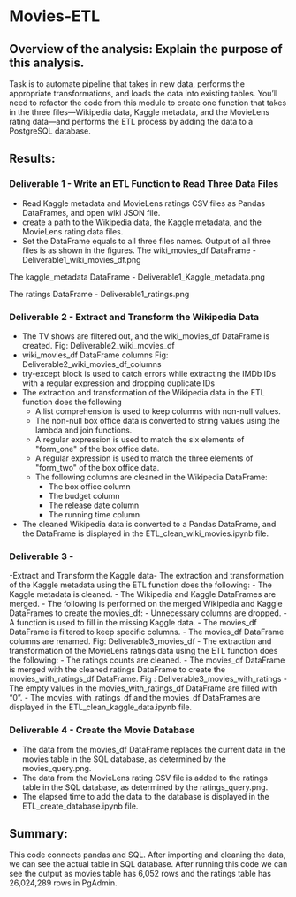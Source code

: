 # Movies-ETL

## Overview of the analysis: Explain the purpose of this analysis.
Task is to automate pipeline that takes in new data, performs the appropriate transformations, and loads the data into existing tables. You’ll need to refactor the code from this module to create one function that takes in the three files—Wikipedia data, Kaggle metadata, and the MovieLens rating data—and performs the ETL process by adding the data to a PostgreSQL database.
 
## Results: 

### Deliverable 1 - Write an ETL Function to Read Three Data Files
- Read Kaggle metadata and MovieLens ratings CSV files as Pandas DataFrames, and open wiki JSON file. 
- create a path to the Wikipedia data, the Kaggle metadata, and the MovieLens rating data files.
- Set the DataFrame equals to all three files names. Output of all three files is as shown in the figures.
The wiki_movies_df DataFrame - 
Deliverable1_wiki_movies_df.png

The kaggle_metadata DataFrame -
Deliverable1_Kaggle_metadata.png

The ratings DataFrame - 
Deliverable1_ratings.png

### Deliverable 2 - Extract and Transform the Wikipedia Data
- The TV shows are filtered out, and the wiki_movies_df DataFrame is created. 
Fig: Deliverable2_wiki_movies_df
- wiki_movies_df DataFrame columns
Fig: Deliverable2_wiki_movies_df_columns
- try-except block is used to catch errors while extracting the IMDb IDs with a regular expression and dropping duplicate IDs
- The extraction and transformation of the Wikipedia data in the ETL function does the following
	- A list comprehension is used to keep columns with non-null values.
	- The non-null box office data is converted to string values using the lambda and join functions.
	- A regular expression is used to match the six elements of "form_one" of the box office data. 
	- A regular expression is used to match the three elements of "form_two" of the box office data. 
	- The following columns are cleaned in the Wikipedia DataFrame:
		- The box office column
		- The budget column
		- The release date column
		- The running time column
- ​The cleaned Wikipedia data is converted to a Pandas DataFrame, and the DataFrame is displayed in the   ETL_clean_wiki_movies.ipynb file.


### Deliverable 3 - 
-Extract and Transform the Kaggle data- The extraction and transformation of the Kaggle metadata using the ETL function does the following:
	- The Kaggle metadata is cleaned. 
	- The Wikipedia and Kaggle DataFrames are merged. 
	- The following is performed on the merged Wikipedia and Kaggle DataFrames to create the movies_df: 
		- Unnecessary columns are dropped.
		- A function is used to fill in the missing Kaggle data.
		- The movies_df DataFrame is filtered to keep specific columns.
		- The movies_df DataFrame columns are renamed.
Fig: Deliverable3_movies_df
	- The extraction and transformation of the MovieLens ratings data using the ETL function does the following:
		- The ratings counts are cleaned. 
		- The movies_df DataFrame is merged with the cleaned ratings DataFrame to create the movies_with_ratings_df DataFrame.
Fig : Deliverable3_movies_with_ratings
		- The empty values in the movies_with_ratings_df DataFrame are filled with “0”. 
	- The movies_with_ratings_df and the movies_df DataFrames are displayed in the ETL_clean_kaggle_data.ipynb file. 


### Deliverable 4 - Create the Movie Database
- The data from the movies_df DataFrame replaces the current data in the movies table in the SQL database, as determined by the movies_query.png.
- The data from the MovieLens rating CSV file is added to the ratings table in the SQL database, as determined by the ratings_query.png.
- The elapsed time to add the data to the database is displayed in the ETL_create_database.ipynb file.

## Summary: 
This code connects pandas and SQL. After importing and cleaning the data, we can see the actual table in SQL database.
After running this code we can see the output as movies table has 6,052 rows and the ratings table has 26,024,289 rows in PgAdmin.
